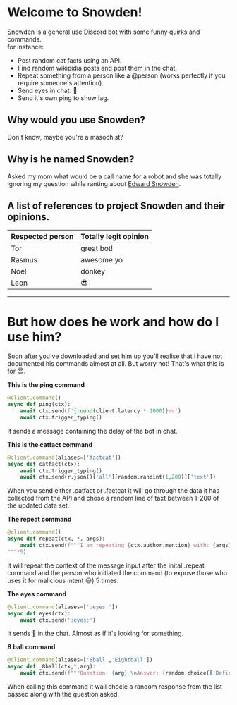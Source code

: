 # Welcome to Snowden!
Snowden is a general use Discord bot with some funny quirks and commands.  
for instance: 
- Post random cat facts using an API.
- Find random wikipidia posts and post them in the chat.
- Repeat something from a person like a @person (works perfectly if you require someone's attention).
- Send eyes in chat. 👀
- Send it's own ping to show lag.

## Why would you use Snowden?

Don't know, maybe you're a masochist?

## Why is he named Snowden?

Asked my mom what would be a call name for a robot and she was totally ignoring my question while ranting about [Edward Snowden](https://en.wikipedia.org/wiki/Edward_Snowden).

## A list of references to project Snowden and their opinions.

Respected person | Totally legit opinion
-----------------|----------------------
Tor | great bot!
Rasmus | awesome yo
Noel | donkey
Leon | 😎

---

# But how does he work and how do I use him?

Soon after you've downloaded and set him up you'll realise that i have not documented his commands almost at all.
But worry not! That's what this is for 😇.

**This is the ping command**
```python
@client.command()
async def ping(ctx):
    await ctx.send(f'{round(client.latency * 1000)}ms')
    await ctx.trigger_typing()
```
It sends a message containing the delay of the bot in chat.  

**This is the catfact command**
```python
@client.command(aliases=['factcat'])
async def catfact(ctx):
    await ctx.trigger_typing()
    await ctx.send(r.json()['all'][random.randint(1,200)]['text'])
```
When you send either .catfact or .factcat it will go through the data it has collected from the API and chose a random line of taxt between 1-200 of the updated data set.  

**The repeat command**
```python
@client.command()
async def repeat(ctx, *, args):
    await ctx.send(f"""I am repeating {ctx.author.mention} with: {args}
"""*5)
```
It will repeat the context of the message input after the inital .repeat command and the person who initiated the command (to expose those who uses it for malicious intent 😪) 5 times.  

**The eyes command**
```python
@client.command(aliases=[':eyes:'])
async def eyes(ctx):
    await ctx.send(':eyes:')
```
It sends 👀 in the chat. Almost as if it's looking for something.  

**8 ball command**
```python
@client.command(aliases=['8ball','Eightball'])
async def _8ball(ctx,*,arg):
    await ctx.send(f"""Question: {arg} \nAnswer: {random.choice(['Definatly!','Most likely','Probably','Maybe','with extreme certainty!','No way!'])}""")
```
When calling this command it wall chocie a random response from the list passed along with the question asked.
